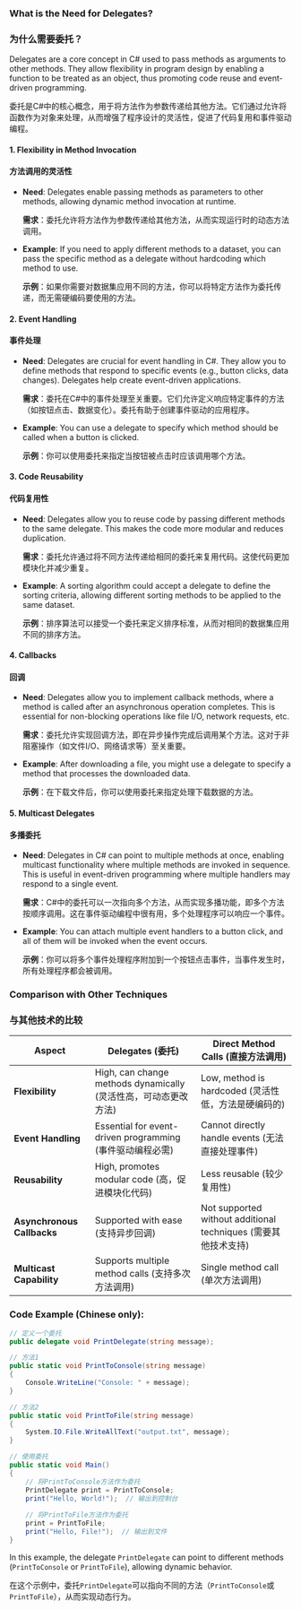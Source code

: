 ### **What is the Need for Delegates?**  
### **为什么需要委托？**

Delegates are a core concept in C# used to pass methods as arguments to other methods. They allow flexibility in program design by enabling a function to be treated as an object, thus promoting code reuse and event-driven programming.

委托是C#中的核心概念，用于将方法作为参数传递给其他方法。它们通过允许将函数作为对象来处理，从而增强了程序设计的灵活性，促进了代码复用和事件驱动编程。

#### **1. Flexibility in Method Invocation**  
#### **方法调用的灵活性**

- **Need**: Delegates enable passing methods as parameters to other methods, allowing dynamic method invocation at runtime.
  
  **需求**：委托允许将方法作为参数传递给其他方法，从而实现运行时的动态方法调用。

- **Example**: If you need to apply different methods to a dataset, you can pass the specific method as a delegate without hardcoding which method to use.

  **示例**：如果你需要对数据集应用不同的方法，你可以将特定方法作为委托传递，而无需硬编码要使用的方法。

#### **2. Event Handling**  
#### **事件处理**

- **Need**: Delegates are crucial for event handling in C#. They allow you to define methods that respond to specific events (e.g., button clicks, data changes). Delegates help create event-driven applications.
  
  **需求**：委托在C#中的事件处理至关重要。它们允许定义响应特定事件的方法（如按钮点击、数据变化）。委托有助于创建事件驱动的应用程序。

- **Example**: You can use a delegate to specify which method should be called when a button is clicked.
  
  **示例**：你可以使用委托来指定当按钮被点击时应该调用哪个方法。

#### **3. Code Reusability**  
#### **代码复用性**

- **Need**: Delegates allow you to reuse code by passing different methods to the same delegate. This makes the code more modular and reduces duplication.
  
  **需求**：委托允许通过将不同方法传递给相同的委托来复用代码。这使代码更加模块化并减少重复。

- **Example**: A sorting algorithm could accept a delegate to define the sorting criteria, allowing different sorting methods to be applied to the same dataset.
  
  **示例**：排序算法可以接受一个委托来定义排序标准，从而对相同的数据集应用不同的排序方法。

#### **4. Callbacks**  
#### **回调**

- **Need**: Delegates allow you to implement callback methods, where a method is called after an asynchronous operation completes. This is essential for non-blocking operations like file I/O, network requests, etc.
  
  **需求**：委托允许实现回调方法，即在异步操作完成后调用某个方法。这对于非阻塞操作（如文件I/O、网络请求等）至关重要。

- **Example**: After downloading a file, you might use a delegate to specify a method that processes the downloaded data.
  
  **示例**：在下载文件后，你可以使用委托来指定处理下载数据的方法。

#### **5. Multicast Delegates**  
#### **多播委托**

- **Need**: Delegates in C# can point to multiple methods at once, enabling multicast functionality where multiple methods are invoked in sequence. This is useful in event-driven programming where multiple handlers may respond to a single event.
  
  **需求**：C#中的委托可以一次指向多个方法，从而实现多播功能，即多个方法按顺序调用。这在事件驱动编程中很有用，多个处理程序可以响应一个事件。

- **Example**: You can attach multiple event handlers to a button click, and all of them will be invoked when the event occurs.
  
  **示例**：你可以将多个事件处理程序附加到一个按钮点击事件，当事件发生时，所有处理程序都会被调用。

### **Comparison with Other Techniques**  
### **与其他技术的比较**

| **Aspect**                    | **Delegates (委托)**                                    | **Direct Method Calls (直接方法调用)**            |
|-------------------------------|--------------------------------------------------------|-------------------------------------------------|
| **Flexibility**                | High, can change methods dynamically (灵活性高，可动态更改方法) | Low, method is hardcoded (灵活性低，方法是硬编码的) |
| **Event Handling**             | Essential for event-driven programming (事件驱动编程必需) | Cannot directly handle events (无法直接处理事件)    |
| **Reusability**                | High, promotes modular code (高，促进模块化代码)         | Less reusable (较少复用性)                       |
| **Asynchronous Callbacks**     | Supported with ease (支持异步回调)                      | Not supported without additional techniques (需要其他技术支持) |
| **Multicast Capability**       | Supports multiple method calls (支持多次方法调用)         | Single method call (单次方法调用)                 |

### **Code Example (Chinese only)**:
```csharp
// 定义一个委托
public delegate void PrintDelegate(string message);

// 方法1
public static void PrintToConsole(string message)
{
    Console.WriteLine("Console: " + message);
}

// 方法2
public static void PrintToFile(string message)
{
    System.IO.File.WriteAllText("output.txt", message);
}

// 使用委托
public static void Main()
{
    // 将PrintToConsole方法作为委托
    PrintDelegate print = PrintToConsole;
    print("Hello, World!");  // 输出到控制台
    
    // 将PrintToFile方法作为委托
    print = PrintToFile;
    print("Hello, File!");  // 输出到文件
}
```

In this example, the delegate `PrintDelegate` can point to different methods (`PrintToConsole` or `PrintToFile`), allowing dynamic behavior.

在这个示例中，委托`PrintDelegate`可以指向不同的方法（`PrintToConsole`或`PrintToFile`），从而实现动态行为。
